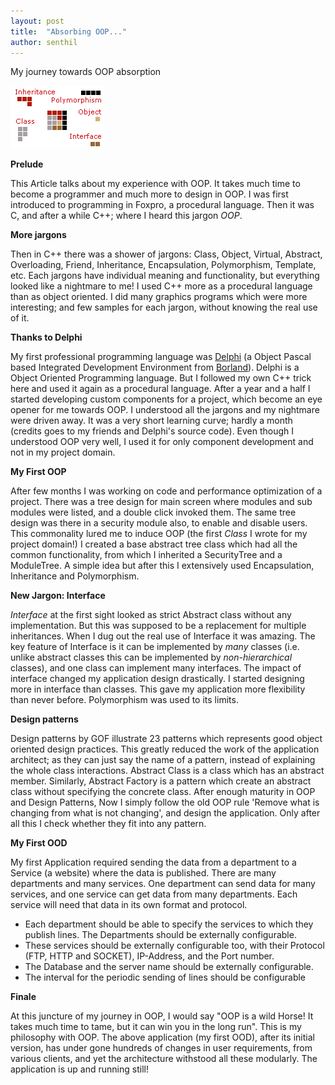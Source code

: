 ```yaml
---
layout: post
title:  "Absorbing OOP..."
author: senthil
---
```


My journey towards OOP absorption

![](/assets/images/Absorbing%20OOP/1360587c3eaf22ef31ef653108a15cab.jpg)

**Prelude**

This Article talks about my experience with OOP. It takes much time to become a programmer and much more to design in OOP. I was first introduced to programming in Foxpro, a procedural language. Then it was C, and after a while C++; where I heard this jargon *OOP*.

**More jargons**

Then in C++ there was a shower of jargons: Class, Object, Virtual, Abstract, Overloading, Friend, Inheritance, Encapsulation, Polymorphism, Template, etc. Each jargons have individual meaning and functionality, but everything looked like a nightmare to me! I used C++ more as a procedural language than as object oriented. I did many graphics programs which were more interesting; and few samples for each jargon, without knowing the real use of it.

**Thanks to Delphi**

My first professional programming language was [Delphi](https://www.borland.com/delphi) (a Object Pascal based Integrated Development Environment from [Borland](https://www.borland.com/)). Delphi is a Object Oriented Programming language. But I followed my own C++ trick here and used it again as a procedural language. After a year and a half I started developing custom components for a project, which become an eye opener for me towards OOP. I understood all the jargons and my nightmare were driven away. It was a very short learning curve; hardly a month (credits goes to my friends and Delphi's source code). Even though I understood OOP very well, I used it for only component development and not in my project domain.

**My First OOP**

After few months I was working on code and performance optimization of a project. There was a tree design for main screen where modules and sub modules were listed, and a double click invoked them. The same tree design was there in a security module also, to enable and disable users. This commonality lured me to induce OOP (the first *Class* I wrote for my project domain!) I created a base abstract tree class which had all the common functionality, from which I inherited a SecurityTree and a ModuleTree. A simple idea but after this I extensively used Encapsulation, Inheritance and Polymorphism.

**New Jargon: Interface**

*Interface* at the first sight looked as strict Abstract class without any implementation. But this was supposed to be a replacement for multiple inheritances. When I dug out the real use of Interface it was amazing. The key feature of Interface is it can be implemented by *many* classes (i.e. unlike abstract classes this can be implemented by *non-hierarchical* classes), and one class can implement many interfaces. The impact of interface changed my application design drastically. I started designing more in interface than classes. This gave my application more flexibility than never before. Polymorphism was used to its limits.

**Design patterns**

Design patterns by GOF illustrate 23 patterns which represents good object oriented design practices. This greatly reduced the work of the application architect; as they can just say the name of a pattern, instead of explaining the whole class interactions. Abstract Class is a class which has an abstract member. Similarly, Abstract Factory is a pattern which create an abstract class without specifying the concrete class. After enough maturity in OOP and Design Patterns, Now I simply follow the old OOP rule 'Remove what is changing from what is not changing', and design the application. Only after all this I check whether they fit into any pattern.

**My First OOD**

My first Application required sending the data from a department to a Service (a website) where the data is published. There are many departments and many services. One department can send data for many services, and one service can get data from many departments. Each service will need that data in its own format and protocol.

*   Each department should be able to specify the services to which they publish lines. The Departments should be externally configurable.
*   These services should be externally configurable too, with their Protocol (FTP, HTTP and SOCKET), IP-Address, and the Port number.
*   The Database and the server name should be externally configurable.
*   The interval for the periodic sending of lines should be configurable

**Finale**

At this juncture of my journey in OOP, I would say "OOP is a wild Horse! It takes much time to tame, but it can win you in the long run". This is my philosophy with OOP. The above application (my first OOD), after its initial version, has under gone hundreds of changes in user requirements, from various clients, and yet the architecture withstood all these modularly. The application is up and running still!
